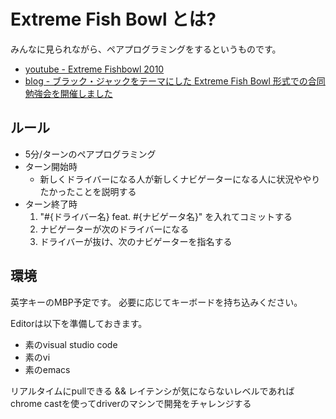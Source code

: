 # Extreme Fish Bowl とは?

みんなに見られながら、ペアプログラミングをするというものです。

- [youtube - Extreme Fishbowl 2010](https://www.youtube.com/watch?v=HuKfBoF2BUU)
- [blog - ブラック・ジャックをテーマにした Extreme Fish Bowl 形式での合同勉強会を開催しました](http://agile.esm.co.jp/news/2016-02-03-drecom-esm-extreme-fish-bowl.html)

## ルール

- 5分/ターンのペアプログラミング
- ターン開始時
    - 新しくドライバーになる人が新しくナビゲーターになる人に状況ややりたかったことを説明する
- ターン終了時
    1. "#{ドライバー名} feat. #{ナビゲータ名}" を入れてコミットする
    1. ナビゲーターが次のドライバーになる
    1. ドライバーが抜け、次のナビゲーターを指名する

## 環境

英字キーのMBP予定です。
必要に応じてキーボードを持ち込みください。

Editorは以下を準備しておきます。

- 素のvisual studio code
- 素のvi
- 素のemacs

リアルタイムにpullできる && レイテンシが気にならないレベルであればchrome castを使ってdriverのマシンで開発をチャレンジする

